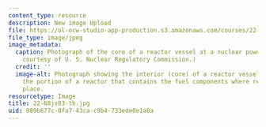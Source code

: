 ```yaml
---
content_type: resource
description: New image Upload
file: https://ol-ocw-studio-app-production.s3.amazonaws.com/courses/22-05-neutron-science-and-reactor-physics-fall-2009/889b677c0fa743cac9b4733ede0e1a0a_22-68js03-th.jpg
file_type: image/jpeg
image_metadata:
  caption: Photograph of the core of a reactor vessel at a nuclear power plant. (Photo
    courtesy of U. S. Nuclear Regulatory Commission.)
  credit: ''
  image-alt: Photograph showing the interior (core) of a reactor vessel. A core is
    the portion of a reactor that contains the fuel components where reactions take
    place.
resourcetype: Image
title: 22-68js03-th.jpg
uid: 889b677c-0fa7-43ca-c9b4-733ede0e1a0a
---
```

